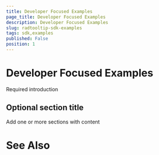 ```yaml
---
title: Developer Focused Examples
page_title: Developer Focused Examples
description: Developer Focused Examples
slug: radtooltip-sdk-examples
tags: sdk,examples
published: False
position: 1
---
```


# Developer Focused Examples



Required introduction

## Optional section title

Add one or more sections with content

# See Also
